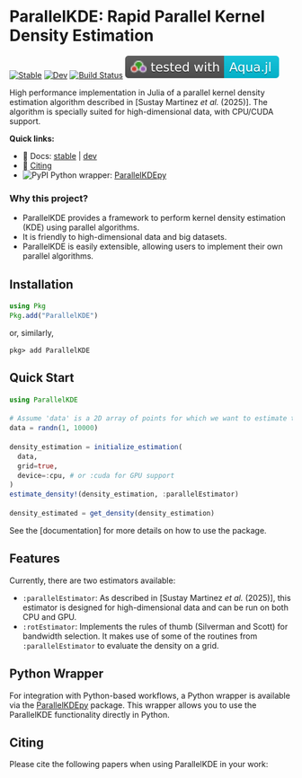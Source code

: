 # ParallelKDE: Rapid Parallel Kernel Density Estimation

[![Stable](https://img.shields.io/badge/docs-stable-blue.svg)](https://chrissm23.github.io/ParallelKDE.jl/stable/)
[![Dev](https://img.shields.io/badge/docs-dev-blue.svg)](https://chrissm23.github.io/ParallelKDE.jl/dev/)
[![Build Status](https://github.com/chrissm23/ParallelKDE.jl/actions/workflows/CI.yml/badge.svg?branch=main)](https://github.com/chrissm23/ParallelKDE.jl/actions/workflows/CI.yml?query=branch%3Amain)
[![Aqua](https://raw.githubusercontent.com/JuliaTesting/Aqua.jl/master/badge.svg)](https://github.com/JuliaTesting/Aqua.jl)

High performance implementation in Julia of a parallel kernel density estimation algorithm described in [Sustay Martinez *et al.* (2025)]. The algorithm is specially suited for high-dimensional data, with CPU/CUDA support.

**Quick links:**

- 📑 Docs: [stable](https://chrissm23.github.io/ParallelKDE.jl/stable/) | [dev](https://chrissm23.github.io/ParallelKDE.jl/dev/)
- 📇 [Citing](#citing)
- ![PyPI](https://img.shields.io/pypi/v/ParallelKDEpy?label=pypi%20package) Python wrapper: [ParallelKDEpy](https://github.com/chrissm23/ParallelKDEpy)

### Why this project?
- ParallelKDE provides a framework to perform kernel density estimation (KDE) using parallel algorithms.
- It is friendly to high-dimensional data and big datasets.
- ParallelKDE is easily extensible, allowing users to implement their own parallel algorithms.

## Installation

```julia
using Pkg
Pkg.add("ParallelKDE")
```

or, similarly,

```
pkg> add ParallelKDE
```

## Quick Start

```julia
using ParallelKDE

# Assume 'data' is a 2D array of points for which we want to estimate the density
data = randn(1, 10000)

density_estimation = initialize_estimation(
  data,
  grid=true,
  device=:cpu, # or :cuda for GPU support
)
estimate_density!(density_estimation, :parallelEstimator)

density_estimated = get_density(density_estimation)
```

See the [documentation] for more details on how to use the package.

## Features

Currently, there are two estimators available:

- `:parallelEstimator`: As described in [Sustay Martinez *et al.* (2025)], this estimator is designed for high-dimensional data and can be run on both CPU and GPU.
- `:rotEstimator`: Implements the rules of thumb (Silverman and Scott) for bandwidth selection. It makes use of some of the routines from `:parallelEstimator` to evaluate the density on a grid.

## Python Wrapper

For integration with Python-based workflows, a Python wrapper is available via the [ParallelKDEpy](https://github.com/chrissm23/ParallelKDEpy) package. This wrapper allows you to use the ParallelKDE functionality directly in Python.

## Citing

Please cite the following papers when using ParallelKDE in your work:
